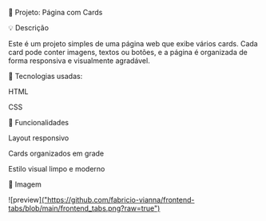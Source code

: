 📄 Projeto: Página com Cards

💡 Descrição

Este é um projeto simples de uma página web que exibe vários cards. Cada card pode conter imagens, textos ou botões, e a página é organizada de forma responsiva e visualmente agradável.

🔧 Tecnologias usadas:

HTML

CSS

🎯 Funcionalidades

Layout responsivo

Cards organizados em grade

Estilo visual limpo e moderno

📸 Imagem 

![preview][("https://github.com/fabricio-vianna/frontend-tabs/blob/main/frontend_tabs.png?raw=true") ](https://github.com/fabricio-vianna/frontend-tabs/blob/main/frontend_tabs.png?raw=true)
